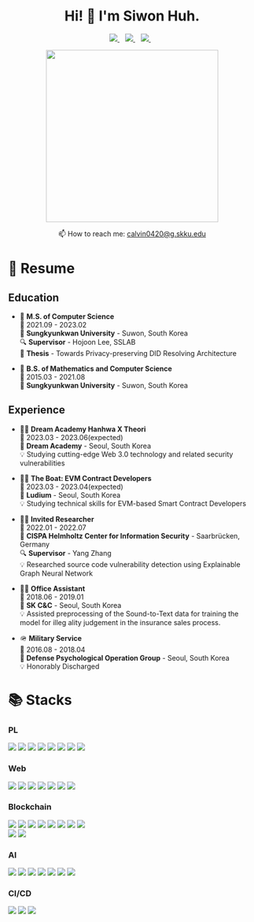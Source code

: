 <h1 align='center'>
  Hi! 👋 I'm Siwon Huh.
</h1>

<p align='center'>
  
  <a href="https://scholar.google.com/citations?user=72ZSxJAAAAAJ&hl=en">
    <img src="https://img.shields.io/badge/google scholar-%23E0005F.svg?&style=for-the-badge&logo=google&logoColor=white" />        
  </a>&nbsp;&nbsp;
  <a href="https://www.linkedin.com/in/siwon-huh-92336625a/">
    <img src="https://img.shields.io/badge/linkedin-%230077B5.svg?&style=for-the-badge&logo=linkedin&logoColor=white" />
  </a>&nbsp;&nbsp;
  <a href="https://siwonheo-sslab.tistory.com/">
    <img src="https://img.shields.io/badge/tistory-%23000000.svg?&style=for-the-badge&logo=tistory&logoColor=white" />
  </a>&nbsp;&nbsp;
  
</p>

<p align='center'>
  <a href="#"><img src="https://github-readme-stats.vercel.app/api?username=SiWon-Heo&show_icons=true&count_private=true&theme=dark" width="350"></a>
</p>

<p align='center'>
  📫 How to reach me: <a href='mailto:calvin0420@g.skku.edu'>calvin0420@g.skku.edu</a>
</p>

# 📃 Resume

## Education

-   📖 **M.S. of Computer Science**\
    📆 2021.09 - 2023.02\
    📍 **Sungkyunkwan University** - Suwon, South Korea\
    🔍 **Supervisor** - Hojoon Lee, SSLAB\
    📜 **Thesis** - Towards Privacy-preserving DID Resolving Architecture

-   📖 **B.S. of Mathematics and Computer Science**\
    📆 2015.03 - 2021.08\
    📍 **Sungkyunkwan University** - Suwon, South Korea

## Experience

-   👨‍💻 **Dream Academy Hanhwa X Theori**\
    📆 2023.03 - 2023.06(expected)\
    📍 **Dream Academy** - Seoul, South Korea\
    💡 Studying cutting-edge Web 3.0 technology and related security vulnerabilities
    
-   👨‍💻 **The Boat: EVM Contract Developers**\
    📆 2023.03 - 2023.04(expected)\
    📍 **Ludium** - Seoul, South Korea\
    💡 Studying technical skills for EVM-based Smart Contract Developers

-   👨‍💻 **Invited Researcher**\
    📆 2022.01 - 2022.07\
    📍 **CISPA Helmholtz Center for Information Security** - Saarbrücken, Germany\
    🔍 **Supervisor** - Yang Zhang\
    💡 Researched source code vulnerability detection using Explainable Graph Neural Network
    
-   👨‍💻 **Office Assistant**\
    📆 2018.06 - 2019.01\
    📍 **SK C&C** - Seoul, South Korea\
    💡 Assisted preprocessing of the Sound-to-Text data for training the model for illeg ality judgement in the insurance sales process.
    
-   🪖 **Military Service**\
    📆 2016.08 - 2018.04\
    📍 **Defense Psychological Operation Group** - Seoul, South Korea\
    💡 Honorably Discharged

<div><h1>📚 Stacks</h1></div>

### PL

  <img src="https://img.shields.io/badge/python-3776AB?style=for-the-badge&logo=python&logoColor=white"> <img src="https://img.shields.io/badge/c++-00599C?style=for-the-badge&logo=c%2B%2B&logoColor=white">  <img src="https://img.shields.io/badge/java-007396?style=for-the-badge&logo=java&logoColor=white">   <img src="https://img.shields.io/badge/rust-000000?style=for-the-badge&logo=rust&logoColor=white">   <img src="https://img.shields.io/badge/go-00ADD8?style=for-the-badge&logo=go&logoColor=white">   <img src="https://img.shields.io/badge/javascript-F7DF1E?style=for-the-badge&logo=javascript&logoColor=black">   <img src="https://img.shields.io/badge/typescript-3178C6?style=for-the-badge&logo=typescript&logoColor=black">   <img src="https://img.shields.io/badge/solidity-363636?style=for-the-badge&logo=solidity&logoColor=black"> 

### Web

  <img src="https://img.shields.io/badge/react-61DAFB?style=for-the-badge&logo=react&logoColor=black">   <img src="https://img.shields.io/badge/next-000000?style=for-the-badge&logo=next&logoColor=black">   <img src="https://img.shields.io/badge/node.js-339933?style=for-the-badge&logo=Node.js&logoColor=white">  <img src="https://img.shields.io/badge/express-000000?style=for-the-badge&logo=express&logoColor=white">  <img src="https://img.shields.io/badge/springboot-6DB33F?style=for-the-badge&logo=springboot&logoColor=white">   <img src="https://img.shields.io/badge/mysql-4479A1?style=for-the-badge&logo=mysql&logoColor=white">   <img src="https://img.shields.io/badge/mongoDB-47A248?style=for-the-badge&logo=MongoDB&logoColor=white">

### Blockchain

  <img src="https://img.shields.io/badge/web3.js-F16822?style=for-the-badge&logo=web3.js&logoColor=white">  <img src="https://img.shields.io/badge/ipfs-65C2CB?style=for-the-badge&logo=ipfs&logoColor=white">  <img src="https://img.shields.io/badge/hardhat-FFA500?style=for-the-badge&logo=&logoColor=white">  <img src="https://img.shields.io/badge/truffle-917A6B?style=for-the-badge&logo=&logoColor=white">  <img src="https://img.shields.io/badge/ganache-543023?style=for-the-badge&logo=&logoColor=white">
  <img src="https://img.shields.io/badge/infura-FF5833?style=for-the-badge&logo=&logoColor=white">  <img src="https://img.shields.io/badge/alchemy-0C0C0E?style=for-the-badge&logo=alchemy&logoColor=white">  <img src="https://img.shields.io/badge/allthatnode-000000?style=for-the-badge&logo=&logoColor=white">
  <br>
  <img src="https://img.shields.io/badge/ethereum-3C3C3D?style=for-the-badge&logo=Ethereum&logoColor=white">  <img src="https://img.shields.io/badge/chainlink-375BD2?style=for-the-badge&logo=Chainlink&logoColor=white">

### AI

<img src="https://img.shields.io/badge/PyTorch-EE4C2C?style=for-the-badge&logo=PyTorch&logoColor=white"> <img src="https://img.shields.io/badge/ScikitLearn-F7931E?style=for-the-badge&logo=scikit-learn&logoColor=white"> <img src="https://img.shields.io/badge/Keras-D00000?style=for-the-badge&logo=keras&logoColor=white"> <img src="https://img.shields.io/badge/Hadoop-66CCFF?style=for-the-badge&logo=apache hadoop&logoColor=white"> <img src="https://img.shields.io/badge/spark-E25A1C?style=for-the-badge&logo=apache spark&logoColor=white"> <img src="https://img.shields.io/badge/jupyter-F37626?style=for-the-badge&logo=jupyter&logoColor=white"> <img src="https://img.shields.io/badge/anaconda-44A833?style=for-the-badge&logo=anaconda&logoColor=white">

### CI/CD

  <img src="https://img.shields.io/badge/github-181717?style=for-the-badge&logo=github&logoColor=white">  <img src="https://img.shields.io/badge/git-F05032?style=for-the-badge&logo=git&logoColor=white">  <img src="https://img.shields.io/badge/gitkraken-179287?style=for-the-badge&logo=gitkraken&logoColor=white">
